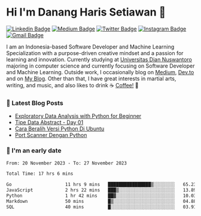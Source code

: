 # Hi I'm Danang Haris Setiawan 👋

[![Linkedin Badge](https://img.shields.io/badge/Mr.haris-blue?style=for-the-badge&logo=Linkedin&logoColor=white&link=https://www.linkedin.com/in/danang-haris-setiawan-darisset/)](https://www.linkedin.com/in/danangharis/)
[![Medium Badge](https://img.shields.io/badge/@danangharis-000000?style=for-the-badge&labelColor=000000&logo=Medium&link=https://medium.com/@mr.danangharissetiawan)](https://medium.com/@mr.danangharissetiawan)
[![Twitter Badge](https://img.shields.io/badge/@danangharisset1-1ca0f1?style=for-the-badge&labelColor=1ca0f1&logo=twitter&logoColor=white&link=https://twitter.com/Danangharisset1)](https://twitter.com/Danangharisset1)
[![Instagram Badge](https://img.shields.io/badge/@mr.danang_haris-purple?style=for-the-badge&logo=instagram&logoColor=white&link=https://www.instagram.com/mr.danang_haris/)](https://www.instagram.com/mr.danang_haris/)
[![Gmail Badge](https://img.shields.io/badge/-mr.danangharissetiawan-c14438?style=for-the-badge&logo=Gmail&logoColor=white&link=mailto:mr.danangharissetiawan@gmail.com)](mailto:mr.danangharissetiawan@gmail.com)


I am an Indonesia-based Software Developer and Machine Learning Specialization with a purpose-driven creative mindset and a passion for learning and innovation.
Currently studying at [Universitas Dian Nuswantoro](https://dinus.ac.id/) majoring in computer science and currently focusing on Software Developer and Machine Learning.
Outside work, I occasionally blog on [Medium](https://medium.com/@mr.danangharissetiawan), [Dev.to](https://dev.to/danangharissetiawan) and on [My Blog](https://memories.risset.me).
Other than that, I have great interests in martial arts, writing, and music, and also likes to drink ☕ [Coffee!](https://www.buymeacoffee.com/darisset) 🥰


<!-- <img align="right" src="https://media.giphy.com/media/BFDYVDaCi4X5oupjWP/giphy.gif"> -->

<!-- <div style="width:100%;height:0;padding-bottom:56%;position:relative;"><iframe src="https://giphy.com/embed/ZapH43gBVQWNCTbuc6" width="100%" height="100%" style="position:absolute" frameBorder="0" class="giphy-embed" allowFullScreen></iframe></div><p><a href="https://giphy.com/gifs/ZapH43gBVQWNCTbuc6">via GIPHY</a></p> -->

### 📕 Latest Blog Posts
<!-- BLOG-POST-LIST:START -->
- [Exploratory Data Analysis with Python for Beginner](https://dev.to/danangharissetiawan/exploratory-data-analysis-with-python-for-beginner-13kf)
- [Tipe Data Abstract - Day 01](https://dev.to/danangharissetiawan/tipe-data-abstract-day-01-4lcd)
- [Cara Beralih Versi Python Di Ubuntu](https://dev.to/danangharissetiawan/cara-beralih-versi-python-di-ubuntu-4h8)
- [Port Scanner Dengan Python](https://dev.to/danangharissetiawan/port-scanner-dengan-python-40o0)
<!-- BLOG-POST-LIST:END -->

### 📅 I'm an early date

<!--START_SECTION:waka-->

```txt
From: 20 November 2023 - To: 27 November 2023

Total Time: 17 hrs 6 mins

Go                    11 hrs 9 mins   ████████████████▒░░░░░░░░   65.23 %
JavaScript            2 hrs 22 mins   ███▒░░░░░░░░░░░░░░░░░░░░░   13.89 %
Python                1 hr 42 mins    ██▓░░░░░░░░░░░░░░░░░░░░░░   10.03 %
Markdown              50 mins         █▒░░░░░░░░░░░░░░░░░░░░░░░   04.88 %
SQL                   40 mins         █░░░░░░░░░░░░░░░░░░░░░░░░   03.91 %
```

<!--END_SECTION:waka-->


[website]: https://risset.me
[twitter]: https://twitter.com/Danangharisset1
[instagram]: https://www.instagram.com/mr.danang_haris
[linkedin]: https://www.linkedin.com/in/danangharis
[webdevplaylist]: https://github.com/danangharissetiawan/danangharissetiawan
